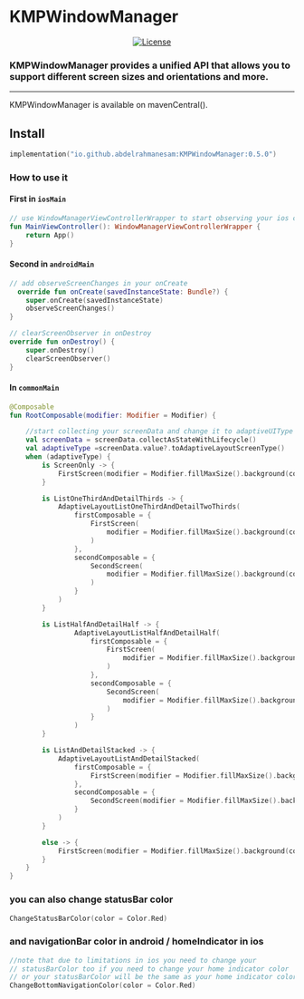 # KMPWindowManager

<div align="center">
<a href="https://opensource.org/licenses/Apache-2.0"><img alt="License" src="https://img.shields.io/badge/License-Apache%202.0-blue.svg"/></a>
</div>

### KMPWindowManager  provides a unified API that allows you to support different screen sizes and orientations and more.

<hr>


KMPWindowManager is available on mavenCentral().


## Install

```kotlin
implementation("io.github.abdelrahmanesam:KMPWindowManager:0.5.0")
```



### How to use it

#### First in `iosMain` 

```kotlin
// use WindowManagerViewControllerWrapper to start observing your ios changes
fun MainViewController(): WindowManagerViewControllerWrapper {
    return App()
}
```

#### Second in `androidMain`

```kotlin
// add observeScreenChanges in your onCreate 
  override fun onCreate(savedInstanceState: Bundle?) {
    super.onCreate(savedInstanceState)
    observeScreenChanges()
}

// clearScreenObserver in onDestroy
override fun onDestroy() {
    super.onDestroy()
    clearScreenObserver()
}
```

#### In `commonMain`

```kotlin
@Composable
fun RootComposable(modifier: Modifier = Modifier) {

    //start collecting your screenData and change it to adaptiveUIType
    val screenData = screenData.collectAsStateWithLifecycle()
    val adaptiveType =screenData.value?.toAdaptiveLayoutScreenType()
    when (adaptiveType) {
        is ScreenOnly -> {
            FirstScreen(modifier = Modifier.fillMaxSize().background(color = Color.Cyan))
        }

        is ListOneThirdAndDetailThirds -> {
            AdaptiveLayoutListOneThirdAndDetailTwoThirds(
                firstComposable = {
                    FirstScreen(
                        modifier = Modifier.fillMaxSize().background(color = Color.Cyan)
                    )
                },
                secondComposable = {
                    SecondScreen(
                        modifier = Modifier.fillMaxSize().background(color = Color.Red)
                    )
                }
            )
        }

        is ListHalfAndDetailHalf -> {
                AdaptiveLayoutListHalfAndDetailHalf(
                    firstComposable = {
                        FirstScreen(
                            modifier = Modifier.fillMaxSize().background(color = Color.Cyan)
                        )
                    },
                    secondComposable = {
                        SecondScreen(
                            modifier = Modifier.fillMaxSize().background(color = Color.Red)
                        )
                    }
                )
        }

        is ListAndDetailStacked -> {
            AdaptiveLayoutListAndDetailStacked(
                firstComposable = {
                    FirstScreen(modifier = Modifier.fillMaxSize().background(color = Color.Cyan))
                },
                secondComposable = {
                    SecondScreen(modifier = Modifier.fillMaxSize().background(color = Color.Red))
                }
            )
        }

        else -> {
            FirstScreen(modifier = Modifier.fillMaxSize().background(color = Color.Cyan))
        }
    }
}
```

### you can also change statusBar color 
```kotlin
ChangeStatusBarColor(color = Color.Red)
```


### and navigationBar color in android / homeIndicator in ios
```kotlin
//note that due to limitations in ios you need to change your 
// statusBarColor too if you need to change your home indicator color
// or your statusBarColor will be the same as your home indicator color
ChangeBottomNavigationColor(color = Color.Red)
```
